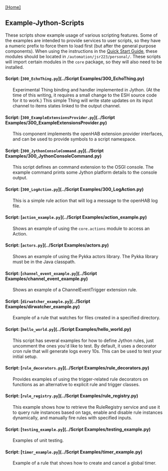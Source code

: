 [[Home]](README.md)

## Example-Jython-Scripts

These scripts show example usage of various scripting features. 
Some of the examples are intended to provide services to user scripts, so they have a numeric prefix to force them to load first (but after the general purpose components). 
When using the instructions in the [Quick Start Guide](Getting-Started.md#quick-start-guide), these modules should be located in `/automation/jsr223/personal/`.
These scripts will import certain modules in the `core` package, so they will also need to be installed.

#### Script: [`300_EchoThing.py`](../Script Examples/300_EchoThing.py)
<ul>

Experimental Thing binding and handler implemented in Jython. (At the time of this writing, 
it requires a small change to the ESH source code for it to work.) 
This simple Thing will write state updates on its input channel to items states linked to the output channel.
</ul>

#### Script: [`300_ExampleExtensionsProvider.py`](../Script Examples/300_ExampleExtensionsProvider.py)
<ul>

This component implements the openHAB extension provider interfaces, and can be used to provide symbols to a script namespace.
</ul>

#### Script: [`300_JythonConsoleCommand.py`](../Script Examples/300_JythonConsoleCommand.py)
<ul>

This script defines an command extension to the OSGI console. 
The example command prints some Jython platform details to the console output.
</ul>

#### Script: [`300_LogAction.py`](../Script Examples/300_LogAction.py)
<ul>

This is a simple rule action that will log a message to the openHAB log file.
</ul>

#### Script: [`action_example.py`](../Script Examples/action_example.py)
<ul>

Shows an example of using the `core.actions` module to access an Action.
</ul>

#### Script: [`actors.py`](../Script Examples/actors.py)
<ul>

Shows an example of using the Pykka actors library. The Pykka library must be in the Java classpath.
</ul>

#### Script: [`channel_event_example.py`](../Script Examples/channel_event_example.py)
<ul>

Shows an example of a ChannelEventTrigger extension rule.
</ul>

#### Script: [`dirwatcher_example.py`](../Script Examples/dirwatcher_example.py)
<ul>

Example of a rule that watches for files created in a specified directory.
</ul>

#### Script: [`hello_world.py`](../Script Examples/hello_world.py)
<ul>

This script has several examples for how to define Jython rules, just uncomment the ones you'd like to test. By default, it uses a decorator cron rule that will generate logs every 10s. This can be used to test your initial setup.
</ul>

#### Script: [`rule_decorators.py`](../Script Examples/rule_decorators.py)
<ul>

Provides examples of using the trigger-related rule decorators on functions as an alternative to explicit rule and trigger classes.
</ul>

#### Script: [`rule_registry.py`](../Script Examples/rule_registry.py)
<ul>

This example shows how to retrieve the RuleRegistry service and use it to query rule instances based on tags,
enable and disable rule instances dynamically, and manually fire rules with specified inputs.
</ul>

#### Script: [`testing_example.py`](../Script Examples/testing_example.py)
<ul>

Examples of unit testing.
</ul>

#### Script: [`timer_example.py`](../Script Examples/timer_example.py)
<ul>

Example of a rule that shows how to create and cancel a global timer.
</ul>